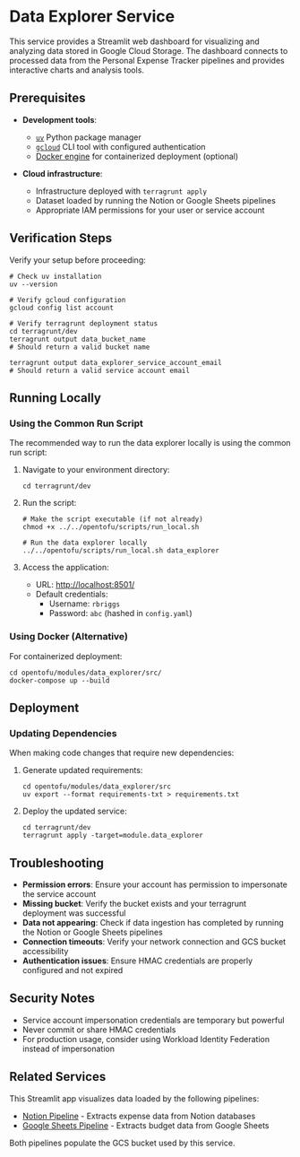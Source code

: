# Data Explorer Service

This service provides a Streamlit web dashboard for visualizing and analyzing data stored in Google Cloud Storage. The dashboard connects to processed data from the Personal Expense Tracker pipelines and provides interactive charts and analysis tools.

## Prerequisites

- **Development tools**:
  - [`uv`](https://github.com/astral-sh/uv?tab=readme-ov-file#installation) Python package manager
  - [`gcloud`](https://cloud.google.com/sdk/docs/install) CLI tool with configured authentication
  - [Docker engine](https://docs.orbstack.dev/install) for containerized deployment (optional)

- **Cloud infrastructure**:
  - Infrastructure deployed with `terragrunt apply`
  - Dataset loaded by running the Notion or Google Sheets pipelines
  - Appropriate IAM permissions for your user or service account

## Verification Steps

Verify your setup before proceeding:

```shell
# Check uv installation
uv --version

# Verify gcloud configuration
gcloud config list account

# Verify terragrunt deployment status
cd terragrunt/dev
terragrunt output data_bucket_name
# Should return a valid bucket name

terragrunt output data_explorer_service_account_email
# Should return a valid service account email
```

## Running Locally

### Using the Common Run Script

The recommended way to run the data explorer locally is using the common run script:

1. Navigate to your environment directory:

   ```shell
   cd terragrunt/dev
   ```

2. Run the script:

   ```shell
   # Make the script executable (if not already)
   chmod +x ../../opentofu/scripts/run_local.sh

   # Run the data explorer locally
   ../../opentofu/scripts/run_local.sh data_explorer
   ```

3. Access the application:

   - URL: <http://localhost:8501/>
   - Default credentials:
     - Username: `rbriggs`
     - Password: `abc` (hashed in `config.yaml`)

### Using Docker (Alternative)

For containerized deployment:

```shell
cd opentofu/modules/data_explorer/src/
docker-compose up --build
```

## Deployment

### Updating Dependencies

When making code changes that require new dependencies:

1. Generate updated requirements:

   ```shell
   cd opentofu/modules/data_explorer/src
   uv export --format requirements-txt > requirements.txt
   ```

2. Deploy the updated service:

   ```shell
   cd terragrunt/dev
   terragrunt apply -target=module.data_explorer
   ```

## Troubleshooting

- **Permission errors**: Ensure your account has permission to impersonate the service account
- **Missing bucket**: Verify the bucket exists and your terragrunt deployment was successful
- **Data not appearing**: Check if data ingestion has completed by running the Notion or Google Sheets pipelines
- **Connection timeouts**: Verify your network connection and GCS bucket accessibility
- **Authentication issues**: Ensure HMAC credentials are properly configured and not expired

## Security Notes

- Service account impersonation credentials are temporary but powerful
- Never commit or share HMAC credentials
- For production usage, consider using Workload Identity Federation instead of impersonation

## Related Services

This Streamlit app visualizes data loaded by the following pipelines:

- [Notion Pipeline](../notion_pipeline/README.md) - Extracts expense data from Notion databases
- [Google Sheets Pipeline](../gsheets_pipeline/README.md) - Extracts budget data from Google Sheets

Both pipelines populate the GCS bucket used by this service.
